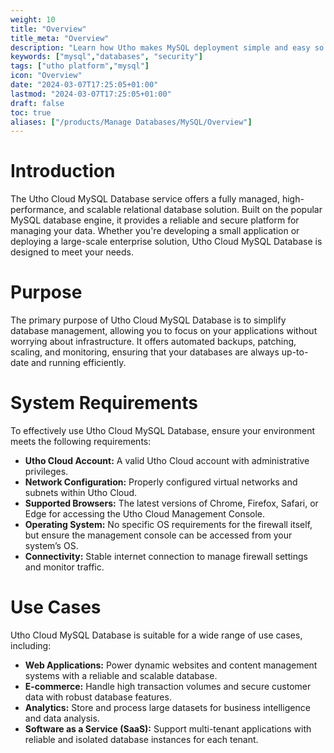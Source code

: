 ```yaml
---
weight: 10
title: "Overview"
title_meta: "Overview"
description: "Learn how Utho makes MySQL deployment simple and easy so you easily anticipate your cloud infrastructure costs"
keywords: ["mysql","databases", "security"]
tags: ["utho platform","mysql"]
icon: "Overview"
date: "2024-03-07T17:25:05+01:00"
lastmod: "2024-03-07T17:25:05+01:00"
draft: false
toc: true
aliases: ["/products/Manage Databases/MySQL/Overview"]
---
```


<!-- # Overview -->

# Introduction
The Utho Cloud MySQL Database service offers a fully managed, high-performance, and scalable relational database solution. Built on the popular MySQL database engine, it provides a reliable and secure platform for managing your data. Whether you're developing a small application or deploying a large-scale enterprise solution, Utho Cloud MySQL Database is designed to meet your needs.

# Purpose
The primary purpose of Utho Cloud MySQL Database is to simplify database management, allowing you to focus on your applications without worrying about infrastructure. It offers automated backups, patching, scaling, and monitoring, ensuring that your databases are always up-to-date and running efficiently.

# System Requirements
To effectively use Utho Cloud MySQL Database, ensure your environment meets the following requirements:
- **Utho Cloud Account:** A valid Utho Cloud account with administrative privileges.
- **Network Configuration:** Properly configured virtual networks and subnets within Utho Cloud.
- **Supported Browsers:** The latest versions of Chrome, Firefox, Safari, or Edge for accessing the Utho Cloud Management Console.
- **Operating System:** No specific OS requirements for the firewall itself, but ensure the management console can be accessed from your system’s OS.
- **Connectivity:** Stable internet connection to manage firewall settings and monitor traffic.

# Use Cases
Utho Cloud MySQL Database is suitable for a wide range of use cases, including:
- **Web Applications:** Power dynamic websites and content management systems with a reliable and scalable database.
- **E-commerce:** Handle high transaction volumes and secure customer data with robust database features.
- **Analytics:** Store and process large datasets for business intelligence and data analysis.
- **Software as a Service (SaaS):** Support multi-tenant applications with reliable and isolated database instances for each tenant.
